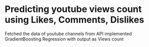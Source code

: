 # Predicting youtube views count using Likes, Comments, Dislikes 
Fetched the data of youtube channels from API implemented GradientBoosting Regression with output as Views count
